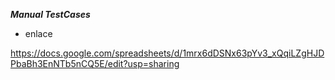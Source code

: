 ***Manual TestCases***

- enlace

https://docs.google.com/spreadsheets/d/1mrx6dDSNx63pYv3_xQqiLZgHJDPbaBh3EnNTb5nCQ5E/edit?usp=sharing

